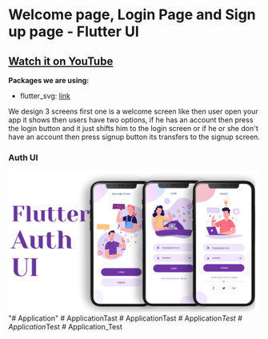 # Welcome page, Login Page and Sign up page - Flutter UI

## [Watch it on YouTube](https://youtu.be/ExKYjqgswJg)

**Packages we are using:**

- flutter_svg: [link](https://pub.dev/packages/flutter_svg)

We design 3 screens first one is a welcome screen like then user open your app it shows then users have two options, if he has an account then press the login button and it just shifts him to the login screen or if he or she don't have an account then press signup button its transfers to the signup screen.

### Auth UI

![App UI](/UI.png)
"# Application" 
#   A p p l i c a t i o n T a s t 
 
 #   A p p l i c a t i o n T a s t 
 
 #   A p p l i c a t i o n _ T e s t 
 
 #   A p p l i c a t i o n _ T e s t 
 
 #   A p p l i c a t i o n _ T e s t 
 
 